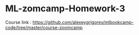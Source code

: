 # ML-zomcamp-Homework-3
Course link : https://github.com/alexeygrigorev/mlbookcamp-code/tree/master/course-zoomcamp
